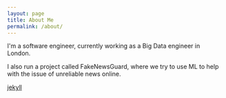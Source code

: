 ```yaml
---
layout: page
title: About Me
permalink: /about/
---
```


I'm a software engineer, currently working as a Big Data engineer in London. 

I also run a project called FakeNewsGuard, where we try to use ML to help with the issue of unreliable news online. 

[jekyll](https://github.com/jekyll/jekyll)

